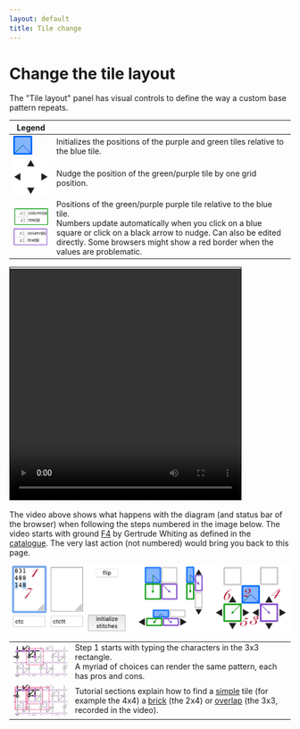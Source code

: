 ```yaml
---
layout: default
title: Tile change
---
```

Change the tile layout
======================

The "Tile layout" panel has visual controls to define the way a custom base pattern repeats.

| Legend | |
|---|---|
| ![](images/blue-tile.png) | Initializes the positions of the purple and green tiles relative to the blue tile. |
| ![](images/nudge-tiles.png) | Nudge the position of the green/purple tile by one grid position. |
| ![](images/green-tile.png) <br> ![](images/purple-tile.png) | Positions of the green/purple purple tile relative to the blue tile. <br>  Numbers update automatically when you click on a blue square or click on a black arrow to nudge. Can also be edited directly. Some browsers might show a red border when the values are problematic. |


<video width="414" height="414" controls style="border: 1px solid; padding-top: 2px;">
    <source src="images/brick-to-overlap-animation.mp4#t=0.001" type="video/mp4">
    Your browser does not support an inline <a href="images/brick-to-overlap-animation.mp4">video</a>.
</video>  

The video above shows what happens with the diagram (and status bar of the browser)
when following the steps numbered in the image below. 
The video starts with ground [F4](https://d-bl.github.io/GroundForge/tiles?whiting=F4_P180&patchWidth=9&patchHeight=9&d1=ctc&c1=ctc&b1=ctc&a1=ctc&d2=ctc&c2=ctcllctc&a2=ctcrrctc&tile=1483,8-48&footsideStitch=ctctt&tileStitch=ctc&headsideStitch=ctctt&shiftColsSW=-2&shiftRowsSW=2&shiftColsSE=2&shiftRowsSE=2)
by Gertrude Whiting as defined in the [catalogue](/gw-lace-to-gf).
The very last action (not numbered) would bring you back to this page.

![](images/brick-to-overlap-order.png)

| | |
|---|---|
| ![](images/brick-to-overlap-start.png) | Step 1 starts with typing the characters in the 3x3 rectangle. <br> A myriad of choices can render the same pattern, each has pros and cons. |
| ![](images/brick-to-overlap-choices.png) | Tutorial sections explain how to find a [simple](Advanced#simple-arrangement) tile (for example the 4x4) a [brick](Advanced#creating-a-smaller-base-tile) (the 2x4) or [overlap](Advanced#overlap-arrangement) (the 3x3, recorded in the video).
